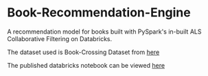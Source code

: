 # Book-Recommendation-Engine

A recommendation model for books built with PySpark's in-built ALS Collaborative Filtering on Databricks.

The dataset used is Book-Crossing Dataset from [here](http://www2.informatik.uni-freiburg.de/~cziegler/BX/)

The published databricks notebook can be viewed [here](https://databricks-prod-cloudfront.cloud.databricks.com/public/4027ec902e239c93eaaa8714f173bcfc/5935689536944164/565720644529686/733701723714848/latest.html)
